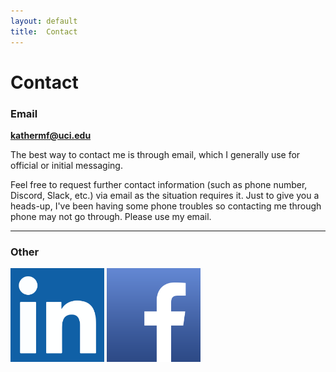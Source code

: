 ```yaml
---
layout: default
title:  Contact
---
```


# Contact

### Email
**kathermf@uci.edu**

The best way to contact me is through email, which I generally use for official or initial messaging. 

Feel free to request further contact information (such as phone number, Discord, Slack, etc.) via email as the situation requires it. Just to give you a heads-up, I've been having some phone troubles so contacting me through phone may not go through. Please use my email.

---

### Other

[<img src="images/contact_linkedin.PNG" width="150">](https://www.linkedin.com/in/katherine-fitzpatrick-a64212143/)
[<img src="images/contact_facebook.PNG" width="150">](https://m.facebook.com/katey.fitz)
